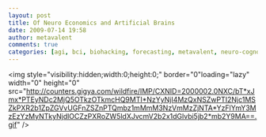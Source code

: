 ```yaml
---
layout: post
title: Of Neuro Economics and Artificial Brains
date: 2009-07-14 19:58
author: metavalent
comments: true
categories: [agi, bci, biohacking, forecasting, metavalent, neuro-cogno, Image, posthuman, society]
---
```

<img style="visibility:hidden;width:0;height:0;" border="0"loading="lazy" width="0" height="0" src="http://counters.gigya.com/wildfire/IMP/CXNID=2000002.0NXC/bT*xJmx*PTEyNDc2MjQ5OTkzOTkmcHQ9MTI*NzYyNjI4MzQxNSZwPTI2Njc1MSZkPXR2b1ZpZGVvUGFnZSZnPTQmbz1mMmM3NzVmMzZjNTA*YzFlYmY3MzEzYzMyNTkyNjdlOCZzPXRoZW5ldXJvcmV2b2x1dGlvbi5jb2*mb2Y9MA==.gif" />


